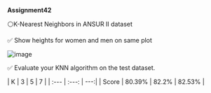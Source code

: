  **Assignment42**

⚪K-Nearest Neighbors in ANSUR II dataset

✅ Show heights for women and men on same plot 

![image](https://github.com/SajedehGharabadian/Machine_Learning_Pylearn7/assets/76538787/434bee86-55ba-4455-ab93-223ee7d2dc4f)


✅ Evaluate your KNN algorithm on the test dataset.

| K            | 3 | 5 | 7 |
| :---         |     :---:      |          ---:|
| Score  | 80.39%     | 82.2%   |  82.53%   |

